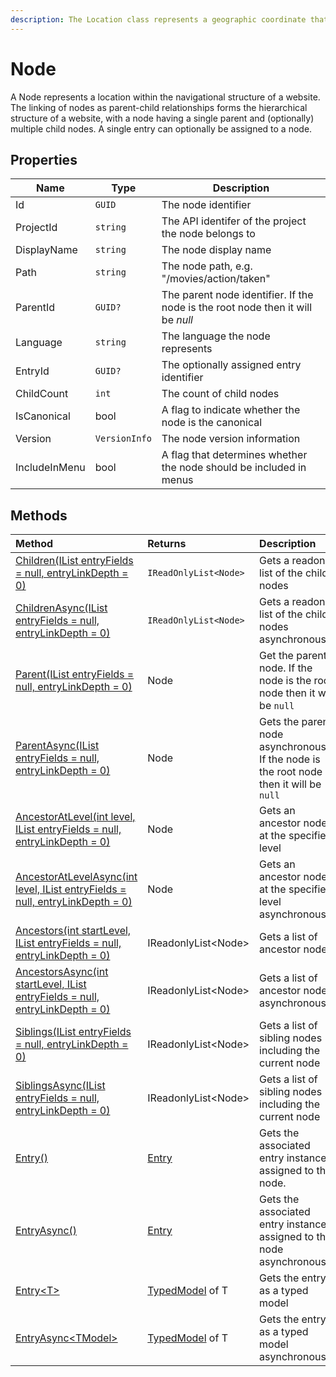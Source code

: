 ```yaml
---
description: The Location class represents a geographic coordinate that specifies the position of a point on the Earth's surface.
---
```


# Node

A Node represents a location within the navigational structure of a website. The linking of nodes as parent-child relationships forms the hierarchical structure of a website, with a node having a single parent and (optionally) multiple child nodes. A single entry can optionally be assigned to a node.

## Properties

| Name          | Type          | Description                                                                     |
|---------------|---------------|---------------------------------------------------------------------------------|
| Id            | `GUID`        | The node identifier                                                             |
| ProjectId     | `string`      | The API identifer of the project the node belongs to                            |
| DisplayName   | `string`      | The node display name                                                           |
| Path          | `string`      | The node path, e.g. "/movies/action/taken"                                      |
| ParentId      | `GUID?`       | The parent node identifier. If the node is the root node then it will be _null_ |
| Language      | `string`      | The language the node represents                                                |
| EntryId       | `GUID?`       | The optionally assigned entry identifier                                        |
| ChildCount    | `int`         | The count of child nodes                                                        |
| IsCanonical   | bool          | A flag to indicate whether the node is the canonical                            |
| Version       | `VersionInfo` | The node version information                                                    |
| IncludeInMenu | bool          | A flag that determines whether the node should be included in menus             |

## Methods

| Method | Returns | Description |
| :----- | :------ | :-----------|
| [Children(IList<string> entryFields = null, entryLinkDepth = 0)](/model/node-methods.md#children) | `IReadOnlyList<Node>`| Gets a readonly list of the child nodes |
| [ChildrenAsync(IList<string> entryFields = null, entryLinkDepth = 0)](/model/node-methods.md#childrenasync) | `IReadOnlyList<Node>`| Gets a readonly list of the child nodes asynchronously |
| [Parent(IList<string> entryFields = null, entryLinkDepth = 0)](/model/node-methods.md#parent) | Node | Get the parent node. If the node is the root node then it will be `null` |
| [ParentAsync(IList<string> entryFields = null, entryLinkDepth = 0)](/model/node-methods.md#parentasync) | Node | Gets the parent node asynchronously. If the node is the root node then it will be `null` |
| [AncestorAtLevel(int level, IList<string> entryFields = null, entryLinkDepth = 0)](/model/node-methods.md#ancestoratlevel) | Node | Gets an ancestor node at the specified level
| [AncestorAtLevelAsync(int level, IList<string> entryFields = null, entryLinkDepth = 0)](/model/node-methods.md#ancestoratlevelasync) | Node | Gets an ancestor node at the specified level asynchronously |
| [Ancestors(int startLevel, IList<string> entryFields = null, entryLinkDepth = 0)](/model/node-methods.md#ancestors) | IReadonlyList&lt;Node&gt; | Gets a list of ancestor nodes |
| [AncestorsAsync(int startLevel, IList<string> entryFields = null, entryLinkDepth = 0)](/model/node-methods.md#ancestorsasync) | IReadonlyList&lt;Node&gt; | Gets a list of ancestor nodes asynchronously |
| [Siblings(IList<string> entryFields = null, entryLinkDepth = 0)](/model/node-methods.md#siblings) | IReadonlyList&lt;Node&gt; | Gets a list of sibling nodes including the current node |
| [SiblingsAsync(IList<string> entryFields = null, entryLinkDepth = 0)](/model/node-methods.md#siblingsasync) | IReadonlyList&lt;Node&gt; | Gets a list of sibling nodes including the current node |
| [Entry()](/model/node-methods.md#entry) | [Entry](/model/entry.md) | Gets the associated entry instance assigned to the node. |
| [EntryAsync()](/model/node-methods.md#entryasync) | [Entry](/model/entry.md) | Gets the associated entry instance assigned to the node asynchronously.  |
| [Entry&lt;T&gt;](/model/node-methods.md#entryt)  | [TypedModel](/key-concepts/typed-models.ms) of T | Gets the entry as a typed model |
| [EntryAsync&lt;TModel&gt;](/model/node-methods.md#entryasynct)  | [TypedModel](/key-concepts/typed-models.ms) of T | Gets the entry as a typed model asynchronously |
